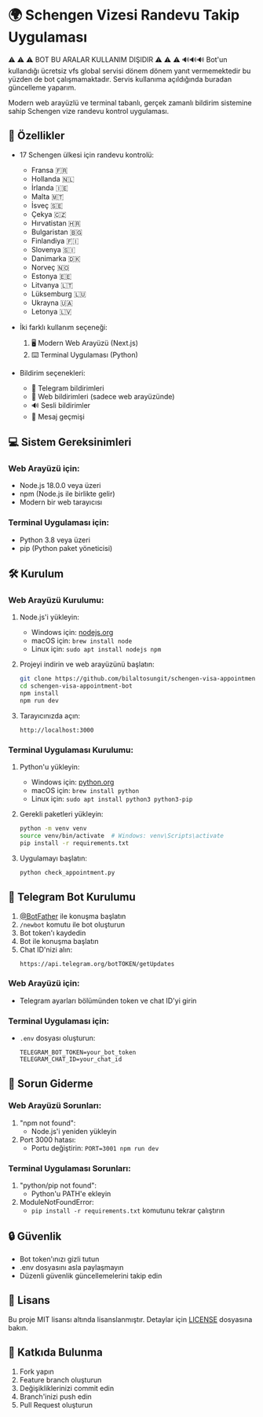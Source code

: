 # 🌍 Schengen Vizesi Randevu Takip Uygulaması

 ⚠️ ⚠️ ⚠️ BOT BU ARALAR KULLANIM DIŞIDIR ⚠️ ⚠️ ⚠️
 🔊🔊🔊   Bot'un kullandığı ücretsiz vfs global servisi dönem dönem yanıt vermemektedir bu yüzden de bot çalışmamaktadır.
            Servis kullanıma açıldığında buradan güncelleme yaparım.

Modern web arayüzlü ve terminal tabanlı, gerçek zamanlı bildirim sistemine sahip Schengen vize randevu kontrol uygulaması.

## 🚀 Özellikler

- 17 Schengen ülkesi için randevu kontrolü:
  - Fransa 🇫🇷
  - Hollanda 🇳🇱
  - İrlanda 🇮🇪
  - Malta 🇲🇹
  - İsveç 🇸🇪
  - Çekya 🇨🇿
  - Hırvatistan 🇭🇷
  - Bulgaristan 🇧🇬
  - Finlandiya 🇫🇮
  - Slovenya 🇸🇮
  - Danimarka 🇩🇰
  - Norveç 🇳🇴
  - Estonya 🇪🇪
  - Litvanya 🇱🇹
  - Lüksemburg 🇱🇺
  - Ukrayna 🇺🇦
  - Letonya 🇱🇻

- İki farklı kullanım seçeneği:
  1. 🖥️ Modern Web Arayüzü (Next.js)
  2. ⌨️ Terminal Uygulaması (Python)

- Bildirim seçenekleri:
  - 🤖 Telegram bildirimleri
  - 🔔 Web bildirimleri (sadece web arayüzünde)
  - 🔊 Sesli bildirimler
  - 📝 Mesaj geçmişi

## 💻 Sistem Gereksinimleri

### Web Arayüzü için:
- Node.js 18.0.0 veya üzeri
- npm (Node.js ile birlikte gelir)
- Modern bir web tarayıcısı

### Terminal Uygulaması için:
- Python 3.8 veya üzeri
- pip (Python paket yöneticisi)

## 🛠️ Kurulum

### Web Arayüzü Kurulumu:

1. Node.js'i yükleyin:
   - Windows için: [nodejs.org](https://nodejs.org)
   - macOS için: `brew install node`
   - Linux için: `sudo apt install nodejs npm`

2. Projeyi indirin ve web arayüzünü başlatın:
   ```bash
   git clone https://github.com/bilaltosungit/schengen-visa-appointment-bot.git
   cd schengen-visa-appointment-bot
   npm install
   npm run dev
   ```

3. Tarayıcınızda açın:
   ```
   http://localhost:3000
   ```

### Terminal Uygulaması Kurulumu:

1. Python'u yükleyin:
   - Windows için: [python.org](https://python.org)
   - macOS için: `brew install python`
   - Linux için: `sudo apt install python3 python3-pip`

2. Gerekli paketleri yükleyin:
   ```bash
   python -m venv venv
   source venv/bin/activate  # Windows: venv\Scripts\activate
   pip install -r requirements.txt
   ```

3. Uygulamayı başlatın:
   ```bash
   python check_appointment.py
   ```

## 🤖 Telegram Bot Kurulumu

1. [@BotFather](https://t.me/botfather) ile konuşma başlatın
2. `/newbot` komutu ile bot oluşturun
3. Bot token'ı kaydedin
4. Bot ile konuşma başlatın
5. Chat ID'nizi alın:
   ```
   https://api.telegram.org/botTOKEN/getUpdates
   ```

### Web Arayüzü için:
- Telegram ayarları bölümünden token ve chat ID'yi girin

### Terminal Uygulaması için:
- `.env` dosyası oluşturun:
  ```
  TELEGRAM_BOT_TOKEN=your_bot_token
  TELEGRAM_CHAT_ID=your_chat_id
  ```

## 🔧 Sorun Giderme

### Web Arayüzü Sorunları:
1. "npm not found":
   - Node.js'i yeniden yükleyin
2. Port 3000 hatası:
   - Portu değiştirin: `PORT=3001 npm run dev`

### Terminal Uygulaması Sorunları:
1. "python/pip not found":
   - Python'u PATH'e ekleyin
2. ModuleNotFoundError:
   - `pip install -r requirements.txt` komutunu tekrar çalıştırın

## 🔒 Güvenlik

- Bot token'ınızı gizli tutun
- .env dosyasını asla paylaşmayın
- Düzenli güvenlik güncellemelerini takip edin

## 📝 Lisans

Bu proje MIT lisansı altında lisanslanmıştır. Detaylar için [LICENSE](LICENSE) dosyasına bakın.

## 🤝 Katkıda Bulunma

1. Fork yapın
2. Feature branch oluşturun
3. Değişikliklerinizi commit edin
4. Branch'inizi push edin
5. Pull Request oluşturun
